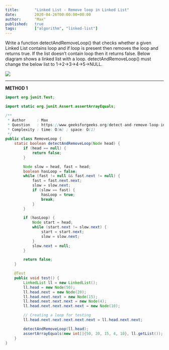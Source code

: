 ```yaml
---
title:       "Linked List - Remove loop in Linked List"
date:        2020-04-26T00:00:00+00:00
author:      "Max"
published:   true
tags:        ["algorithm", "linked-list"]
---
```


Write a function detectAndRemoveLoop() that checks whether a given Linked List contains loop and if loop is present then removes the loop and returns true. If the list doesn’t contain loop then it returns false. Below diagram shows a linked list with a loop. detectAndRemoveLoop() must change the below list to 1->2->3->4->5->NULL.

![](http://www.geeksforgeeks.org/wp-content/uploads/2009/04/Linked-List-Loop.gif)

---

**METHOD 1**

```java
import org.junit.Test;

import static org.junit.Assert.assertArrayEquals;

/**
 * Author     : Max
 * Question   : https://www.geeksforgeeks.org/detect-and-remove-loop-in-a-linked-list/
 * Complexity : time: O(n) ; space: O(1)
 */
public class RemoveLoop {
    static boolean detectAndRemoveLoop(Node head) {
        if (head == null) {
            return false;
        }

        Node slow = head, fast = head;
        boolean hasLoop = false;
        while (fast != null && fast.next != null) {
            fast = fast.next.next;
            slow = slow.next;
            if (slow == fast) {
                hasLoop = true;
                break;
            }
        }

        if (hasLoop) {
            Node start = head;
            while (start.next != slow.next) {
                start = start.next;
                slow = slow.next;
            }
            slow.next = null;
        }

        return false;
    }

    @Test
    public void test() {
        LinkedList ll = new LinkedList();
        ll.head = new Node(50);
        ll.head.next = new Node(20);
        ll.head.next.next = new Node(15);
        ll.head.next.next.next = new Node(4);
        ll.head.next.next.next.next = new Node(10);

        // Creating a loop for testing
        ll.head.next.next.next.next.next = ll.head.next.next;

        detectAndRemoveLoop(ll.head);
        assertArrayEquals(new int[]{50, 20, 15, 4, 10}, ll.getList());
    }
}
```
